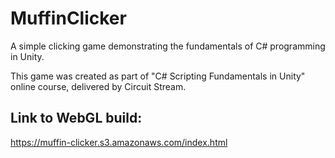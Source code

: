 # MuffinClicker
A simple clicking game demonstrating the fundamentals of C# programming in Unity.

This game was created as part of "C# Scripting Fundamentals in Unity" online course, delivered by Circuit Stream.

## Link to WebGL build:

https://muffin-clicker.s3.amazonaws.com/index.html
